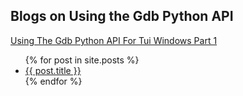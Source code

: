 ## Blogs on Using the Gdb Python API

[Using The Gdb Python API For Tui Windows Part 1](https://stevenlwcz.github.io/2022/02/25/Using-The-Gdb-Python-API-For-Tui-Windows-Part-1.html)

<ul>
  {% for post in site.posts %}
  <li>
      <a href="{{ post.url }}">{{ post.title }}</a>
  </li>
 {% endfor %}
</ul>

